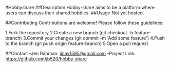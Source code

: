 #Hobbyshare
##Description
Hobby-share aims to be a platform where users can discuss their shared hobbies.
##Usage
Not yet hosted.

##Contributing
Contributions are welcome! Please follow these guidelines:

1.Fork the repository
2.Create a new branch (git checkout -b feature-branch)
3.Commit your changes (git commit -m 'Add some feature')
4.Push to the branch (git push origin feature-branch)
5.Open a pull request

##Contact
-Jen Rahman: jjnav1595@gmail.com
-Project Link: https://github.com/jb520/hobby-share
